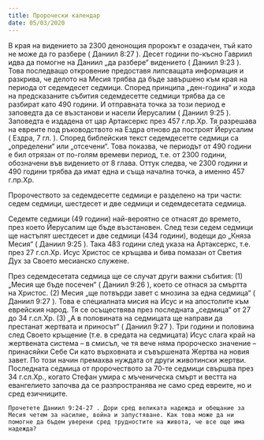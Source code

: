 ```yaml
---
title: Пророчески календар
date: 05/03/2020
---
```


В края на видението за 2300 денонощия пророкът е озадачен, тъй като не може да го разбере ( Даниил 8:27 ). Десет години по-късно Гавриил идва да помогне на Даниил „да разбере“ видението ( Даниил 9:23 ). Това последващо откровение предоставя липсващата информация и разкрива, че делото на Месия трябва да бъде завършено към края на периода от седемдесет седмици. Според принципа „ден-година“ и хода на предсказаните събития седемдесетте седмици трябва да се разбират като 490 години. И отправната точка за този период е заповедта да се възстанови и насели Йерусалим ( Даниил 9:25 ). Заповедта е издадена от цар Артаксеркс през 457 г.пр.Хр. Тя разрешава на евреите под ръководството на Ездра отново да построят Йерусалим ( Ездра, 7 гл. ). Според библейския текст седемдесетте седмици са „определени“ или „отсечени“. Това показва, че периодът от 490 години е бил отрязан от по-голям времеви период, т.е. от 2300 години, обозначени във видението от 8 глава. Оттук следва, че 2300 години и 490 години трябва да имат една и съща начална точка, а именно 457 г.пр.Хр.

Пророчеството за седемдесетте седмици е разделено на три части: седем седмици, шестдесет и две седмици и седемдесетата седмица.

Седемте седмици (49 години) най-вероятно се отнасят до времето, през което Йерусалим ще бъде възстановен. След тези седем седмици ще настъпят шестдесет и две седмици (434 години), водещи до „Княза Месия“ ( Даниил 9:25 ). Така 483 години след указа на Артаксеркс, т.е. през 27 г.сл.Хр. Исус Христос се кръщава и бива помазан от Светия Дух за Своето месианско служене.

През седемдесетата седмица ще се случат други важни събития: (1) „Месия ще бъде посечен“ ( Даниил 9:26 ), което се отнася за смъртта на Христос. (2) Месия „ще потвърди завет с мнозина за една седмица“ ( Даниил 9:27 ). Това е специалната мисия на Исус и на апостолите към еврейския народ. Тя се осъществява през последната „седмица“ от 27 до 34 г.сл.Хр. (3) „А в половината на седмицата ще направи да престанат жертвата и приносът“ ( Даниил 9:27 ). Три години и половина след Своето кръщение (т.е. в средата на седмицата) Исус слага край на жертвената система – в смисъл, че тя вече няма пророческо значение – принасяйки Себе Си като върховната и съвършената Жертва на новия завет. По този начин премахва нуждата от други животински жертви. Последната седмица от пророчеството за 70-те седмици свършва през 34 г.сл.Хр., когато Стефан умира с мъченическа смърт и вестта на евангелието започва да се разпространява не само сред евреите, но и сред езичниците.

`Прочетете Даниил 9:24-27 . Дори сред великата надежда и обещание за Месия четем за насилие, война и запустяване. Как това може да ни помогне да бъдем уверени сред трудностите на живота, че все още има надежда?`